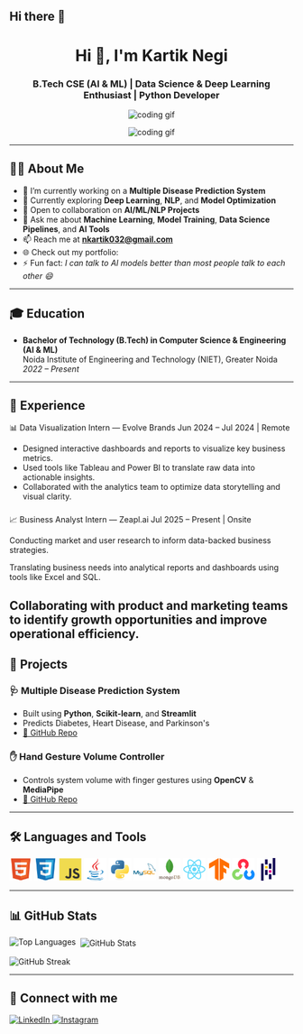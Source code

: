 ## Hi there 👋

<h1 align="center">Hi 👋, I'm Kartik Negi</h1>
<h3 align="center">B.Tech CSE (AI & ML) | Data Science & Deep Learning Enthusiast | Python Developer</h3>

<p align="center">
  <img src="https://cdn.dribbble.com/users/1162077/screenshots/3848914/media/7ed7d5ca526b0483e1d08a494b1b6f0d.gif" width="400" alt="coding gif" />
</p>



<p align="center">
  <img src="https://media.tenor.com/2uyENRmiUt0AAAAC/coding.gif" width="400" alt="coding gif" />
</p>

---

## 🧑‍💻 About Me

- 🔭 I’m currently working on a **Multiple Disease Prediction System**  
- 🌱 Currently exploring **Deep Learning**, **NLP**, and **Model Optimization**  
- 👯 Open to collaboration on **AI/ML/NLP Projects**  
- 💬 Ask me about **Machine Learning**, **Model Training**, **Data Science Pipelines**, and **AI Tools**  
- 📫 Reach me at **nkartik032@gmail.com**  
- 🌐 Check out my portfolio:  
- ⚡ Fun fact: *I can talk to AI models better than most people talk to each other 😄*

---

## 🎓 Education

- **Bachelor of Technology (B.Tech) in Computer Science & Engineering (AI & ML)**  
  Noida Institute of Engineering and Technology (NIET), Greater Noida  
  *2022 – Present*

---

## 💼 Experience
📊 Data Visualization Intern — Evolve Brands
Jun 2024 – Jul 2024 | Remote
- Designed interactive dashboards and reports to visualize key business metrics.
- Used tools like Tableau and Power BI to translate raw data into actionable insights.
- Collaborated with the analytics team to optimize data storytelling and visual clarity.

### 
📈 Business Analyst Intern — Zeapl.ai
Jul 2025 – Present | Onsite

Conducting market and user research to inform data-backed business strategies.

Translating business needs into analytical reports and dashboards using tools like Excel and SQL.

Collaborating with product and marketing teams to identify growth opportunities and improve operational efficiency.
---

## 🚀 Projects

### 🩺 Multiple Disease Prediction System  
- Built using **Python**, **Scikit-learn**, and **Streamlit**  
- Predicts Diabetes, Heart Disease, and Parkinson's  
- [🔗 GitHub Repo](https://github.com/xtfaisal07/Multple-disease-prediction)

### ✋ Hand Gesture Volume Controller  
- Controls system volume with finger gestures using **OpenCV** & **MediaPipe**  
- [🔗 GitHub Repo](https://github.com/xtfaisal07/Gesture-based-volume-controller)

---

## 🛠️ Languages and Tools

<p align="left">
  <img src="https://raw.githubusercontent.com/devicons/devicon/master/icons/html5/html5-original.svg" alt="HTML5" width="40" height="40"/>
  <img src="https://raw.githubusercontent.com/devicons/devicon/master/icons/css3/css3-original.svg" alt="CSS3" width="40" height="40"/>
  <img src="https://raw.githubusercontent.com/devicons/devicon/master/icons/javascript/javascript-original.svg" alt="JavaScript" width="40" height="40"/>
  <img src="https://raw.githubusercontent.com/devicons/devicon/master/icons/java/java-original.svg" alt="Java" width="40" height="40"/>
  <img src="https://raw.githubusercontent.com/devicons/devicon/master/icons/python/python-original.svg" alt="Python" width="40" height="40"/>
  <img src="https://raw.githubusercontent.com/devicons/devicon/master/icons/mysql/mysql-original-wordmark.svg" alt="MySQL" width="40" height="40"/>
  <img src="https://raw.githubusercontent.com/devicons/devicon/master/icons/mongodb/mongodb-original-wordmark.svg" alt="MongoDB" width="40" height="40"/>
  <img src="https://raw.githubusercontent.com/devicons/devicon/master/icons/react/react-original.svg" alt="React" width="40" height="40"/>
  <img src="https://raw.githubusercontent.com/devicons/devicon/master/icons/tensorflow/tensorflow-original.svg" alt="TensorFlow" width="40" height="40"/>
  <img src="https://raw.githubusercontent.com/devicons/devicon/master/icons/opencv/opencv-original.svg" alt="OpenCV" width="40" height="40"/>
  <img src="https://raw.githubusercontent.com/devicons/devicon/master/icons/pandas/pandas-original.svg" alt="Pandas" width="40" height="40"/>
</p>

---

## 📊 GitHub Stats

<p>
  <img align="left" src="https://github-readme-stats.vercel.app/api/top-langs?username=gauravs1225&show_icons=true&locale=en&layout=compact" alt="Top Languages" />
</p>

<p>&nbsp;
  <img align="center" src="https://github-readme-stats.vercel.app/api?username=ChadKartik&show_icons=true&locale=en" alt="GitHub Stats" />
</p>

<p>
  <img align="center" src="https://github-readme-streak-stats.herokuapp.com/?user=ChadKartik" alt="GitHub Streak" />
</p>

---

## 🤝 Connect with me

<p align="left">
  <a href="https://www.linkedin.com/in/kartik-negi-b3b06b319/" target="_blank">
    <img src="https://cdn.jsdelivr.net/gh/devicons/devicon/icons/linkedin/linkedin-original.svg" alt="LinkedIn" width="40" height="40"/>
  </a>
  <a href="https://www.instagram.com/your_instagram_username" target="_blank">
    <img src="https://raw.githubusercontent.com/hussainweb/hussainweb/main/icons/instagram.png" alt="Instagram" width="40" height="40"/>
</p>

